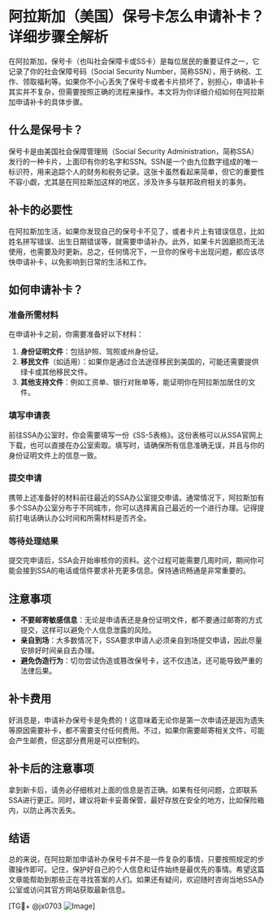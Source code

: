 # 阿拉斯加（美国）保号卡怎么申请补卡？详细步骤全解析

在阿拉斯加，保号卡（也叫社会保障卡或SS卡）是每位居民的重要证件之一，它记录了你的社会保障号码（Social Security Number，简称SSN），用于纳税、工作、领取福利等。如果你不小心丢失了保号卡或者卡片损坏了，别担心，申请补卡其实并不复杂，但需要按照正确的流程来操作。本文将为你详细介绍如何在阿拉斯加申请补卡的具体步骤。

## 什么是保号卡？

保号卡是由美国社会保障管理局（Social Security Administration，简称SSA）发行的一种卡片，上面印有你的名字和SSN。SSN是一个由九位数字组成的唯一标识符，用来追踪个人的财务和税务记录。这张卡虽然看起来简单，但它的重要性不容小觑，尤其是在阿拉斯加这样的地区，涉及许多与联邦政府相关的事务。

## 补卡的必要性

在阿拉斯加生活，如果你发现自己的保号卡不见了，或者卡片上有错误信息，比如姓名拼写错误、出生日期错误等，就需要申请补办。此外，如果卡片因磨损而无法使用，也需要及时更新。总之，任何情况下，一旦你的保号卡出现问题，都应该尽快申请补卡，以免影响到日常的生活和工作。

## 如何申请补卡？

### 准备所需材料

在申请补卡之前，你需要准备好以下材料：

1. **身份证明文件**：包括护照、驾照或州身份证。
2. **移民文件**（如适用）：如果你是通过合法途径移民到美国的，可能还需要提供绿卡或其他移民文件。
3. **其他支持文件**：例如工资单、银行对账单等，能证明你在阿拉斯加居住的文件。

### 填写申请表

前往SSA办公室时，你会需要填写一份《SS-5表格》。这份表格可以从SSA官网上下载，也可以直接在办公室索取。填写时，请确保所有信息准确无误，并且与你的身份证明文件上的信息一致。

### 提交申请

携带上述准备好的材料前往最近的SSA办公室提交申请。通常情况下，阿拉斯加有多个SSA办公室分布于不同城市，你可以选择离自己最近的一个进行办理。记得提前打电话确认办公时间和所需材料是否齐全。

### 等待处理结果

提交完申请后，SSA会开始审核你的资料。这个过程可能需要几周时间，期间你可能会接到SSA的电话或信件要求补充更多信息。保持通讯畅通是非常重要的。

## 注意事项

- **不要邮寄敏感信息**：无论是申请表还是身份证明文件，都不要通过邮寄的方式提交，这样可以避免个人信息泄露的风险。
- **亲自到场**：大多数情况下，SSA要求申请人必须亲自到场提交申请，因此尽量安排好时间亲自去办理。
- **避免伪造行为**：切勿尝试伪造或篡改保号卡，这不仅违法，还可能导致严重的法律后果。

## 补卡费用

好消息是，申请补办保号卡是免费的！这意味着无论你是第一次申请还是因为遗失等原因需要补卡，都不需要支付任何费用。不过，如果你需要邮寄相关文件，可能会产生邮费，但这部分费用是可以控制的。

## 补卡后的注意事项

拿到新卡后，请务必仔细核对上面的信息是否正确。如果有任何问题，立即联系SSA进行更正。同时，建议将新卡妥善保管，最好存放在安全的地方，比如保险箱内，以防止再次丢失。

## 结语

总的来说，在阿拉斯加申请补办保号卡并不是一件复杂的事情，只要按照规定的步骤操作即可。记住，保护好自己的个人信息和证件始终是最优先的事情。希望这篇文章能帮助到那些正在寻找答案的人们。如果还有疑问，欢迎随时咨询当地SSA办公室或访问其官方网站获取最新信息。

[TG💪+ @jx0703 ![Image](https://github.com/user-attachments/assets/dbca1d08-cadb-493c-b0ec-ad6f7a83f270)]